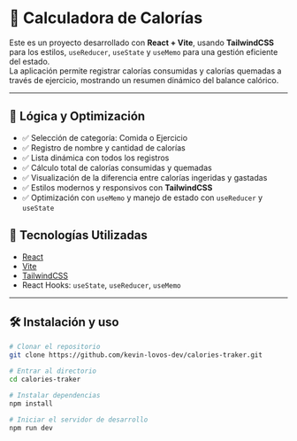 # 🥗 Calculadora de Calorías

Este es un proyecto desarrollado con **React + Vite**, usando **TailwindCSS** para los estilos, `useReducer`, `useState` y `useMemo` para una gestión eficiente del estado.  
La aplicación permite registrar calorías consumidas y calorías quemadas a través de ejercicio, mostrando un resumen dinámico del balance calórico.

---

## 🧠 Lógica y Optimización

- ✅ Selección de categoría: Comida o Ejercicio  
- ✅ Registro de nombre y cantidad de calorías  
- ✅ Lista dinámica con todos los registros  
- ✅ Cálculo total de calorías consumidas y quemadas  
- ✅ Visualización de la diferencia entre calorías ingeridas y gastadas  
- ✅ Estilos modernos y responsivos con **TailwindCSS**  
- ✅ Optimización con `useMemo` y manejo de estado con `useReducer` y `useState`


## 🚀 Tecnologías Utilizadas

- [React](https://reactjs.org/)
- [Vite](https://vitejs.dev/)
- [TailwindCSS](https://tailwindcss.com/)
- React Hooks: `useState`, `useReducer`, `useMemo`

---

## 🛠️ Instalación y uso

```bash
# Clonar el repositorio
git clone https://github.com/kevin-lovos-dev/calories-traker.git

# Entrar al directorio
cd calories-traker

# Instalar dependencias
npm install

# Iniciar el servidor de desarrollo
npm run dev
